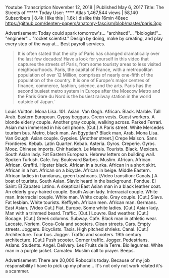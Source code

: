 Youtube Transcription
November 12, 2018 | Published May 6, 2017
Title: The Streets of ***** Today
User: **** Atlas
1,467,544 views | 58,140 Subscribers | 8.4k I like this | 1.6k I dislike this
16min 48sec
<https://github.com/denten-papers/anatomy-fascism/blob/master/paris.3gp>

Advertisement: Today could spark tomorrow's... "architect!"... "biologist!"...
"engineer"...  "rocket scientist." Design by doing, make by creating, and play
every step of the way at... Best payroll services.

> It is often stated that the city of Paris has changed dramatically over the
last few decades! Have a look for yourself in this video that captures the
streets of Paris, from some touristy areas to less visited neighbourhoods.
Paris, the capital of France, with a metropolitan population of over 12
Million, comprises of nearly one-fifth of the population of the country. It is
one of Europe's major centres of finance, commerce, fashion, science, and the
arts. Paris has the second busiest metro system in Europe after the Moscow
Metro and the Paris Gare du Nord is the busiest railway station in the world
outside of Japan.`

Louis Vuitton. Mona Lisa. 101. Asian. Van Gogh. African. Black. Marble. Tall
Arab. Eastern European. Gypsy beggars. Green vests. Guest workers. A blonde
elderly couple. Another gray couple, walking across. Parked Ferrari. Asian man
immersed in his cell phone. [Cut.] A Paris street. White Mercedes tourism bus.
Metro, black man. An Egyptian? Black man, Arab. Mona Lisa. Van Gough. Asian
couple. Gypsies. [Another street.] Crepe Maison. Sans Frontieres. Kebab. Latin
Quarter. Kebab. Asteria. Gyros. Creperie. Gyros. Mooz. Chinese imports. Chir
hadach. Le Marais. Tourists. Black. Mexican. South Asian lady. Fat Eastern
European. Hebrew letters on building wall. Spoken Turkish. Cafe. Ivy.
Boulevard Barbes. Muslim. African. African. African. Graffiti. Hipster black.
African in a burka. African in a short skirt. African in a hat. African on a
bicycle. African in beige. Middle Eastern. African ladies in bandanas, green
trashcans. [Video transition: Canals.] A boat of tourists. South Asian. Slavic
heard in the background. Fondue. El Saint: El Zapateo Latino. A skeptical East
Asian man in a black leather coat. An elderly gray-haired couple. South Asian
lady. Interracial couple. White man. Interracial couple. White man. White
couple. Gray couple. [Cut.] Slavs. Fat lesbian. White tourists. Keffiyeh.
African men. African man. Germans. East Asian. [Video Cut.] Fiat. Europe.
Some white ladies. [Cut.] Asian lady. Man with a trimmed beard. Traffic.
[Cut.] Louvre. Bad weather. [Cut.] Bocage. [Cut.] Greek columns. Subway.
Cafe. Black man in athletic wear. Lacoste. Noriem. Coca-Cola and scooters.
Clean streets. Cars. Empty streets. Joggers. Bicyclists. Taxis. High pitched
shrieks. Canal. [Cut.] Architecture. Tour bus. Jogger. Traffic and scooters.
19th century architecture. [Cut.] Push scooter. Corner traffic. Jogger.
Pedestrians. Asians. Students. Angel. Delivery. Les Fruits de la Terre. Bio
legumes. White man in a purple jacket. Camateu. Muslim call to prayer. Beeps.

Advertisement: There are 20,000 Robocalls today. Because of my job
responsibility I have to pick up my phone... It's not only not work related
it's a scammer.
